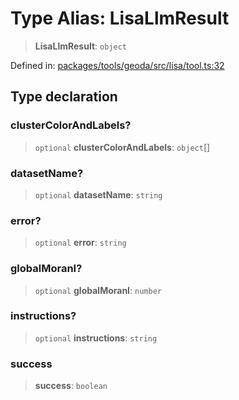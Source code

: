 # Type Alias: LisaLlmResult

> **LisaLlmResult**: `object`

Defined in: [packages/tools/geoda/src/lisa/tool.ts:32](https://github.com/GeoDaCenter/openassistant/blob/bc4037be52d89829440fcc4aaa1010be73719d16/packages/tools/geoda/src/lisa/tool.ts#L32)

## Type declaration

### clusterColorAndLabels?

> `optional` **clusterColorAndLabels**: `object`[]

### datasetName?

> `optional` **datasetName**: `string`

### error?

> `optional` **error**: `string`

### globalMoranI?

> `optional` **globalMoranI**: `number`

### instructions?

> `optional` **instructions**: `string`

### success

> **success**: `boolean`
